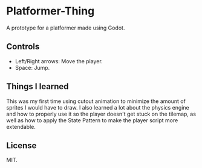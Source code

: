 # Platformer-Thing
A prototype for a platformer made using Godot.

## Controls
* Left/Right arrows: Move the player.
* Space: Jump.

## Things I learned
This was my first time using cutout animation to minimize the amount of sprites I would have to draw. I also learned a lot about the physics engine and how to properly use it so the player doesn't get stuck on the tilemap, as well as how to apply the State Pattern to make the player script more extendable.

## License
MIT.
